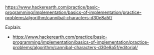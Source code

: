 https://www.hackerearth.com/practice/basic-programming/implementation/basics-of-implementation/practice-problems/algorithm/cannibal-characters-d30e8a5f/

Explain:

- https://www.hackerearth.com/practice/basic-programming/implementation/basics-of-implementation/practice-problems/algorithm/cannibal-characters-d30e8a5f/editorial/
